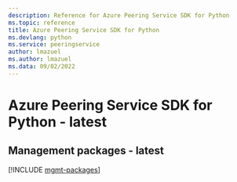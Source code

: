 ```yaml
---
description: Reference for Azure Peering Service SDK for Python
ms.topic: reference
title: Azure Peering Service SDK for Python
ms.devlang: python
ms.service: peeringservice
author: lmazuel
ms.author: lmazuel
ms.data: 09/02/2022
---
```

# Azure Peering Service SDK for Python - latest

## Management packages - latest
[!INCLUDE [mgmt-packages](peering-service-mgmt-index.md)]